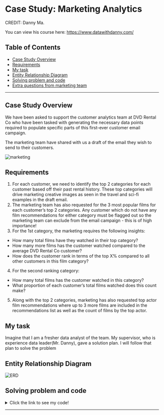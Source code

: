 # Case Study: Marketing Analytics
CREDIT: Danny Ma.

You can view his course here: https://www.datawithdanny.com/

## Table of Contents
- [Case Study Overview](#case-study-overview)
- [Requirements](#requirements)
- [My task](#my-task)
- [Entity Relationship Diagram](#entity-relationship-diagram)
- [Solving problem and code](#solving-problem-and-code)
- [Extra questions from marketing team](https://github.com/Trisdoan/SQL_Serious_SQL/blob/7f026c43fe1e04aaefe30c4c4019ecebb811a3e6/Marketing_Analytics/Extra%20Questions.md)

***

## Case Study Overview
We have been asked to support the customer analytics team at DVD Rental Co who have been tasked with generating the necessary data points required to populate specific parts of this first-ever customer email campaign.

The marketing team have shared with us a draft of the email they wish to send to their customers.

![marketing](https://user-images.githubusercontent.com/88806544/161837109-bb4b26a0-353e-4f2b-815f-7e85dfbd5ed0.png)


## Requirements

1. For each customer, we need to identify the top 2 categories for each customer based off their past rental history. These top categories will drive marketing creative images as seen in the travel and sci-fi examples in the draft email.
2. The marketing team has also requested for the 3 most popular films for each customer’s top 2 categories. Any customer which do not have any film recommendations for either category must be flagged out so the marketing team can exclude from the email campaign - this is of high importance!
3. For the 1st category, the marketing requires the following insights:
  - How many total films have they watched in their top category?
  - How many more films has the customer watched compared to the average DVD Rental Co customer?
  - How does the customer rank in terms of the top X% compared to all other customers in this film category?
4. For the second ranking category:
  - How many total films has the customer watched in this category?
  - What proportion of each customer’s total films watched does this count make?
5. Along with the top 2 categories, marketing has also requested top actor film recommendations where up to 3 more films are included in the recommendations list as well as the count of films by the top actor.

## My task
Imagine that I am a fresher data analyst of the team. My supervisor, who is experience data leader(Mr. Danny), gave a solution plan. I will follow that plan to solve the problem 

## Entity Relationship Diagram
![ERD](https://user-images.githubusercontent.com/88806544/161838741-8d4b8abe-5c74-4658-9fc9-ace1a7ead26b.png)

## Solving problem and code
<details>
<summary>
Click the link to see my code!
</summary>
  
1. [Approach to solve problem](https://github.com/Trisdoan/SQL_Serious_SQL/blob/2fc59be06797238dee17a76d744a4aa4ba6bcf8a/Marketing_Analytics/Solving%20Approach.md)
2. [Code](https://github.com/Trisdoan/SQL_Serious_SQL/blob/2fc59be06797238dee17a76d744a4aa4ba6bcf8a/Marketing_Analytics/code.sql)

</details>
  
***

